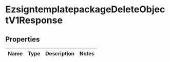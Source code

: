 
# EzsigntemplatepackageDeleteObjectV1Response

## Properties
| Name | Type | Description | Notes |
| ------------ | ------------- | ------------- | ------------- |



